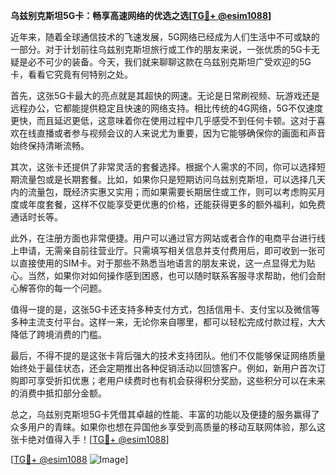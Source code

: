 **乌兹别克斯坦5G卡：畅享高速网络的优选之选[[TG💪+ @esim1088](https://t.me/s/esim1088)]**

近年来，随着全球通信技术的飞速发展，5G网络已经成为人们生活中不可或缺的一部分。对于计划前往乌兹别克斯坦旅行或工作的朋友来说，一张优质的5G卡无疑是必不可少的装备。今天，我们就来聊聊这款在乌兹别克斯坦广受欢迎的5G卡，看看它究竟有何特别之处。

首先，这张5G卡最大的亮点就是其超快的网速。无论是日常刷视频、玩游戏还是远程办公，它都能提供稳定且快速的网络支持。相比传统的4G网络，5G不仅速度更快，而且延迟更低，这意味着你在使用过程中几乎感受不到任何卡顿。这对于喜欢在线直播或者参与视频会议的人来说尤为重要，因为它能够确保你的画面和声音始终保持清晰流畅。

其次，这张卡还提供了非常灵活的套餐选择。根据个人需求的不同，你可以选择短期流量包或是长期套餐。比如，如果你只是短期访问乌兹别克斯坦，可以选择几天内的流量包，既经济实惠又实用；而如果需要长期居住或工作，则可以考虑购买月度或年度套餐，这样不仅能享受更优惠的价格，还能获得更多的额外福利，如免费通话时长等。

此外，在注册方面也非常便捷。用户可以通过官方网站或者合作的电商平台进行线上申请，无需亲自前往营业厅。只需填写相关信息并支付费用后，即可收到一张可以直接使用的SIM卡。对于那些不熟悉当地语言的朋友来说，这一点显得尤为贴心。当然，如果你对如何操作感到困惑，也可以随时联系客服寻求帮助，他们会耐心解答你的每一个问题。

值得一提的是，这张5G卡还支持多种支付方式，包括信用卡、支付宝以及微信等多种主流支付平台。这样一来，无论你来自哪里，都可以轻松完成付款过程，大大降低了跨境消费的门槛。

最后，不得不提的是这张卡背后强大的技术支持团队。他们不仅能够保证网络质量始终处于最佳状态，还会定期推出各种促销活动以回馈客户。例如，新用户首次订购即可享受折扣优惠；老用户续费时也有机会获得积分奖励，这些积分可以在未来的消费中抵扣部分金额。

总之，乌兹别克斯坦5G卡凭借其卓越的性能、丰富的功能以及便捷的服务赢得了众多用户的青睐。如果你也想在异国他乡享受到高质量的移动互联网体验，那么这张卡绝对值得入手！[[TG💪+ @esim1088](https://t.me/s/esim1088)]

[[TG💪+ @esim1088](https://t.me/s/esim1088) ![Image](https://i.postimg.cc/4NQfJmqS/Snipaste-2025-05-13-00-14-12.png)]